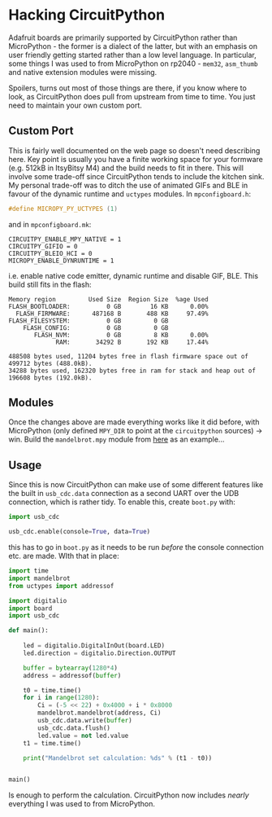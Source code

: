 # Hacking CircuitPython

Adafruit boards are primarily supported by CircuitPython rather than MicroPython - the former is a dialect of the latter, but with an emphasis on user friendly getting started rather than a low level language. In particular, some things I was used to from MicroPython on rp2040 - `mem32`, `asm_thumb` and native extension modules were missing.

Spoilers, turns out most of those things are there, if you know where to look, as CircuitPython does pull from upstream from time to time. You just need to maintain your own custom port.

## Custom Port

This is fairly well documented on the web page so doesn't need describing here. Key point is usually you have a finite working space for your formware (e.g. 512kB in ItsyBitsy M4) and the build needs to fit in there. This will involve some trade-off since CircuitPython tends to include the kitchen sink. My personal trade-off was to ditch the use of animated GIFs and BLE in favour of the dynamic runtime and `uctypes` modules. In `mpconfigboard.h`:

```c
#define MICROPY_PY_UCTYPES (1)
```

and in `mpconfigboard.mk`:

```
CIRCUITPY_ENABLE_MPY_NATIVE = 1
CIRCUITPY_GIFIO = 0
CIRCUITPY_BLEIO_HCI = 0
MICROPY_ENABLE_DYNRUNTIME = 1
```

i.e. enable native code emitter, dynamic runtime and disable GIF, BLE. This build still fits in the flash:

```
Memory region         Used Size  Region Size  %age Used
FLASH_BOOTLOADER:          0 GB        16 KB      0.00%
  FLASH_FIRMWARE:      487168 B       488 KB     97.49%
FLASH_FILESYSTEM:          0 GB         0 GB
    FLASH_CONFIG:          0 GB         0 GB
       FLASH_NVM:          0 GB         8 KB      0.00%
             RAM:       34292 B       192 KB     17.44%

488508 bytes used, 11204 bytes free in flash firmware space out of 499712 bytes (488.0kB).
34288 bytes used, 162320 bytes free in ram for stack and heap out of 196608 bytes (192.0kB).
```

## Modules

Once the changes above are made everything works like it did before, with MicroPython (only defined `MPY_DIR` to point at the `circuitpython` sources) -> win. Build the `mandelbrot.mpy` module from [here](https://github.com/graeme-winter/micropython-modules) as an example...

## Usage

Since this is now CircuitPython can make use of some different features like the built in `usb_cdc.data` connection as a second UART over the UDB connection, which is rather tidy. To enable this, create `boot.py` with:

```python
import usb_cdc

usb_cdc.enable(console=True, data=True)
```

this has to go in `boot.py` as it needs to be run _before_ the console connection etc. are made. WIth that in place:

```python
import time
import mandelbrot
from uctypes import addressof

import digitalio
import board
import usb_cdc

def main():
    
    led = digitalio.DigitalInOut(board.LED)
    led.direction = digitalio.Direction.OUTPUT

    buffer = bytearray(1280*4)
    address = addressof(buffer)

    t0 = time.time()
    for i in range(1280):
        Ci = (-5 << 22) + 0x4000 + i * 0x8000
        mandelbrot.mandelbrot(address, Ci)
        usb_cdc.data.write(buffer)
        usb_cdc.data.flush()
        led.value = not led.value
    t1 = time.time()

    print("Mandelbrot set calculation: %ds" % (t1 - t0))


main()
```

Is enough to perform the calculation. CircuitPython now includes _nearly_ everything I was used to from MicroPython.

